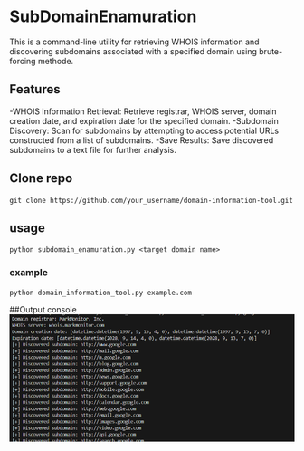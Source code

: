 # SubDomainEnamuration
This is a command-line utility for retrieving WHOIS information and discovering subdomains associated with a specified domain using brute-forcing methode.



## Features
-WHOIS Information Retrieval: Retrieve registrar, WHOIS server, domain creation date, and expiration date for the specified domain.
-Subdomain Discovery: Scan for subdomains by attempting to access potential URLs constructed from a list of subdomains.
-Save Results: Save discovered subdomains to a text file for further analysis.




## Clone repo
```console
git clone https://github.com/your_username/domain-information-tool.git

```


## usage
```console
python subdomain_enamuration.py <target domain name>
```
### example
```console
python domain_information_tool.py example.com

```

##Output console
![ScanningOutput](Capture.PNG)
